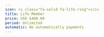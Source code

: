 ```yaml
---
icon: <i class="fa-solid fa-life-ring"></i>
title: Life Member
price: USD $400.00
period: Unlimited
automatic: No automatically payments
---
```


